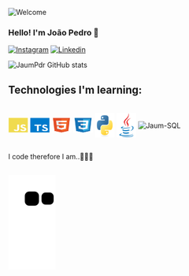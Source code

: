 ![Welcome](https://github.com/JaumPdr/JaumPdr/assets/147454868/4d91db88-c80b-424f-a593-b4162d9a0324)

### Hello! I'm João Pedro 👋

[![Instagram](https://img.shields.io/badge/Instagram-E4405F?style=for-the-badge&logo=instagram&logoColor=white)](https://www.instagram.com/jaum_oli/?igsh=MW9jd2d5MW9sM2VIdw%3D%3D&utm_source=qr)
[![Linkedin](https://img.shields.io/badge/LinkedIn-0077B5?style=for-the-badge&logo=linkedin&logoColor=white)](https://www.linkedin.com/in/jo%C3%A3o-pedro-oliveira-17383b186/)

![JaumPdr GitHub stats](https://github-readme-stats.vercel.app/api?username=JaumPdr&show_icons=true&theme=radical)

## Technologies I'm learning:

<div style="display: inline_block"><br>
  <img align="center" alt="Jaum-Js" height="30" width="40" src="https://raw.githubusercontent.com/devicons/devicon/master/icons/javascript/javascript-plain.svg">
  <img align="center" alt="Jaum-Ts" height="30" width="40" src="https://raw.githubusercontent.com/devicons/devicon/master/icons/typescript/typescript-plain.svg">
  <img align="center" alt="Jaum-HTML" height="30" width="40" src="https://raw.githubusercontent.com/devicons/devicon/master/icons/html5/html5-original.svg">
  <img align="center" alt="Jaum-CSS" height="30" width="40" src="https://raw.githubusercontent.com/devicons/devicon/master/icons/css3/css3-original.svg">
  <img align="center" alt="Jaum-Python" height="50" width="40" src="https://raw.githubusercontent.com/devicons/devicon/master/icons/python/python-original.svg">
  <img align="center" alt="Jaum-Java" height="50" width="40" src="https://raw.githubusercontent.com/devicons/devicon/master/icons/java/java-original.svg">
  <img align="center" alt="Jaum-SQL" height="60" width="40" src="https://cdn.jsdelivr.net/gh/devicons/devicon@latest/icons/mysql/mysql-original-wordmark.svg">
</div>

##

I code therefore I am..👨‍💻💭

##
<p align="center"> 

  ![Snake animation](https://github.com/JaumPdr/JaumPdr/blob/output/github-contribution-grid-snake.svg)
 </p>

